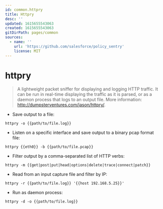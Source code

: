 ```yaml
---
id: common.httpry
title: Httpry
desc: ''
updated: 1615655543063
created: 1615655543063
gitDirPath: pages/common
sources:
  - name: ''
    url: 'https://github.com/salesforce/policy_sentry'
    license: MIT
---
```

# httpry

> A lightweight packet sniffer for displaying and logging HTTP traffic.
> It can be run in real-time displaying the traffic as it is parsed, or as a daemon process that logs to an output file.
> More information: <http://dumpsterventures.com/jason/httpry/>.

- Save output to a file:

`httpry -o {{path/to/file.log}}`

- Listen on a specific interface and save output to a binary pcap format file:

`httpry {{eth0}} -b {{path/to/file.pcap}}`

- Filter output by a comma-separated list of HTTP verbs:

`httpry -m {{get|post|put|head|options|delete|trace|connect|patch}}`

- Read from an input capture file and filter by IP:

`httpry -r {{path/to/file.log}} '{{host 192.168.5.25}}'`

- Run as daemon process:

`httpry -d -o {{path/to/file.log}}`

